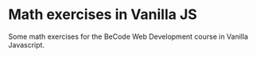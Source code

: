 # Math exercises in Vanilla JS
Some math exercises for the BeCode Web Development course in Vanilla Javascript.
